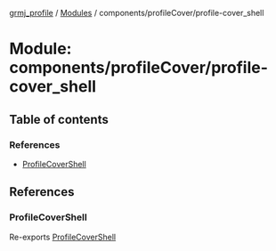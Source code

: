 [grmj_profile](../README.md) / [Modules](../modules.md) / components/profileCover/profile-cover\_shell

# Module: components/profileCover/profile-cover\_shell

## Table of contents

### References

- [ProfileCoverShell](components_profileCover_profile_cover_shell-1.md#profilecovershell)

## References

### ProfileCoverShell

Re-exports [ProfileCoverShell](../classes/components_profileCover_profile_cover_shell.ProfileCoverShell.md)

